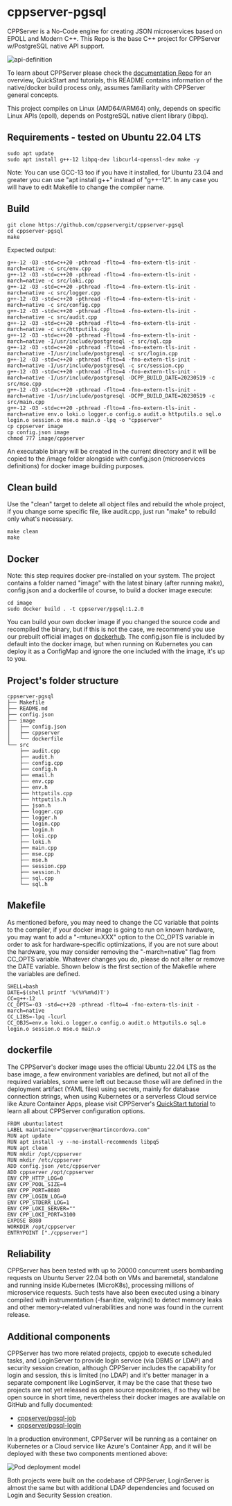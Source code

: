 # cppserver-pgsql

CPPServer is a No-Code engine for creating JSON microservices based on EPOLL and Modern C++.
This Repo is the base C++ project for CPPServer w/PostgreSQL native API support.

![api-definition](https://github.com/cppservergit/cppserver-pgsql/assets/126841556/c366e193-44ce-489f-93d6-61fabdab9fc6)

To learn about CPPServer please check the [documentation Repo](https://github.com/cppservergit/cppserver-docs) for an overview, QuickStart and tutorials, this README contains information of the native/docker build process only, assumes familiarity with CPPServer general concepts.

This project compiles on Linux (AMD64/ARM64) only, depends on specific Linux APIs (epoll), depends on PostgreSQL native client library (libpq).

## Requirements - tested on Ubuntu 22.04 LTS
```
sudo apt update
sudo apt install g++-12 libpq-dev libcurl4-openssl-dev make -y
```

Note: You can use GCC-13 too if you have it installed, for Ubuntu 23.04 and greater you can use "apt install g++" instead of "g++-12". In any case you will have to edit Makefile to change the compiler name.

## Build

```
git clone https://github.com/cppservergit/cppserver-pgsql
cd cppserver-pgsql
make
```

Expected output:
```
g++-12 -O3 -std=c++20 -pthread -flto=4 -fno-extern-tls-init -march=native -c src/env.cpp
g++-12 -O3 -std=c++20 -pthread -flto=4 -fno-extern-tls-init -march=native -c src/loki.cpp
g++-12 -O3 -std=c++20 -pthread -flto=4 -fno-extern-tls-init -march=native -c src/logger.cpp
g++-12 -O3 -std=c++20 -pthread -flto=4 -fno-extern-tls-init -march=native -c src/config.cpp
g++-12 -O3 -std=c++20 -pthread -flto=4 -fno-extern-tls-init -march=native -c src/audit.cpp
g++-12 -O3 -std=c++20 -pthread -flto=4 -fno-extern-tls-init -march=native -c src/httputils.cpp
g++-12 -O3 -std=c++20 -pthread -flto=4 -fno-extern-tls-init -march=native -I/usr/include/postgresql -c src/sql.cpp
g++-12 -O3 -std=c++20 -pthread -flto=4 -fno-extern-tls-init -march=native -I/usr/include/postgresql -c src/login.cpp
g++-12 -O3 -std=c++20 -pthread -flto=4 -fno-extern-tls-init -march=native -I/usr/include/postgresql -c src/session.cpp
g++-12 -O3 -std=c++20 -pthread -flto=4 -fno-extern-tls-init -march=native -I/usr/include/postgresql -DCPP_BUILD_DATE=20230519 -c src/mse.cpp
g++-12 -O3 -std=c++20 -pthread -flto=4 -fno-extern-tls-init -march=native -I/usr/include/postgresql -DCPP_BUILD_DATE=20230519 -c src/main.cpp
g++-12 -O3 -std=c++20 -pthread -flto=4 -fno-extern-tls-init -march=native env.o loki.o logger.o config.o audit.o httputils.o sql.o login.o session.o mse.o main.o -lpq -o "cppserver"
cp cppserver image
cp config.json image
chmod 777 image/cppserver
```

An executable binary will be created in the current directory and it will be copied to the /image folder alongside with config.json (microservices definitions) for docker image building purposes.

## Clean build

Use the "clean" target to delete all object files and rebuild the whole project, if you change some specific file, like audit.cpp, just run "make" to rebuild only what's necessary.

```
make clean
make
```

## Docker

Note: this step requires docker pre-installed on your system.
The project contains a folder named "image" with the latest binary (after running make), config.json and a dockerfile of course, to build a docker image execute:
```
cd image
sudo docker build . -t cppserver/pgsql:1.2.0
```

You can build your own docker image if you changed the source code and recompiled the binary, but if this is not the case, we recommend you use our prebuilt official images on [dockerhub](https://hub.docker.com/repository/docker/cppserver/pgsql/general).
The config.json file is included by default into the docker image, but when running on Kubernetes you can deploy it as a ConfigMap and ignore the one included with the image, it's up to you.


## Project's folder structure

```
cppserver-pgsql
├── Makefile
├── README.md
├── config.json
├── image
│   ├── config.json
│   ├── cppserver
│   └── dockerfile
└── src
    ├── audit.cpp
    ├── audit.h
    ├── config.cpp
    ├── config.h
    ├── email.h
    ├── env.cpp
    ├── env.h
    ├── httputils.cpp
    ├── httputils.h
    ├── json.h
    ├── logger.cpp
    ├── logger.h
    ├── login.cpp
    ├── login.h
    ├── loki.cpp
    ├── loki.h
    ├── main.cpp
    ├── mse.cpp
    ├── mse.h
    ├── session.cpp
    ├── session.h
    ├── sql.cpp
    └── sql.h
```

## Makefile

As mentioned before, you may need to change the CC variable that points to the compiler, if your docker image is going to run on known hardware, you may want to add a "-mtune=XXX" option to the CC_OPTS variable in order to ask for hardware-specific optimizations, if you are not sure about the hardware, you may consider removing the "-march=native" flag from CC_OPTS variable. Whatever changes you do, please do not alter or remove the DATE variable. Shown below is the first section of the Makefile where the variables are defined.
```
SHELL=bash
DATE=$(shell printf '%(%Y%m%d)T')
CC=g++-12
CC_OPTS=-O3 -std=c++20 -pthread -flto=4 -fno-extern-tls-init -march=native
CC_LIBS=-lpq -lcurl
CC_OBJS=env.o loki.o logger.o config.o audit.o httputils.o sql.o login.o session.o mse.o main.o
```

## dockerfile

The CPPServer's docker image uses the official Ubuntu 22.04 LTS as the base image, a few environment variables are defined, but not all of the required variables, some were left out because those will are defined in the deployment artifact (YAML files) using secrets, mainly for database connection strings, when using Kubernetes or a serverless Cloud service like Azure Container Apps, please visit CPPServer's [QuickStart tutorial](https://github.com/cppservergit/cppserver-docs/blob/main/quickstart.md) to learn all about CPPServer configuration options.

```
FROM ubuntu:latest
LABEL maintainer="cppserver@martincordova.com"
RUN apt update
RUN apt install -y --no-install-recommends libpq5
RUN apt clean
RUN mkdir /opt/cppserver
RUN mkdir /etc/cppserver
ADD config.json /etc/cppserver
ADD cppserver /opt/cppserver
ENV CPP_HTTP_LOG=0
ENV CPP_POOL_SIZE=4
ENV CPP_PORT=8080
ENV CPP_LOGIN_LOG=0
ENV CPP_STDERR_LOG=1
ENV CPP_LOKI_SERVER=""
ENV CPP_LOKI_PORT=3100
EXPOSE 8080
WORKDIR /opt/cppserver
ENTRYPOINT ["./cppserver"]
```

## Reliability

CPPServer has been tested with up to 20000 concurrent users bombarding requests on Ubuntu Server 22.04 both on VMs and baremetal, standalone and running inside Kubernetes (MicroK8s), processing millions of microservice requests. Such tests have also been executed using a binary compiled with instrumentation (-fsanitize, valgrind) to detect memory leaks and other memory-related vulnerabilities and none was found in the current release.

## Additional components

CPPServer has two more related projects, cppjob to execute scheduled tasks, and LoginServer to provide login service (via DBMS or LDAP) and security session creation, although CPPServer includes the capability for login and session, this is limited (no LDAP) and it's better manager in a separate component like LoginServer, it may be the case that these two projects are not yet released as open source repositories, if so they will be open source in short time, nevertheless their docker images are available on GitHub and fully documented:

* [cppserver/pgsql-job](https://hub.docker.com/r/cppserver/pgsql-job)
* [cppserver/pgsql-login](https://hub.docker.com/r/cppserver/pgsql-job)

In a production environment, CPPServer will be running as a container on Kubernetes or a Cloud service like Azure's Container App, and it will be deployed with these two components mentioned above:

![Pod deployment model](https://github.com/cppservergit/cppserver-pgsql/assets/126841556/45b023cd-fd1a-49c0-b82f-2429ac4ba6db)

Both projects were built on the codebase of CPPServer, LoginServer is almost the same but with additional LDAP dependencies and focused on Login and Security Session creation.

